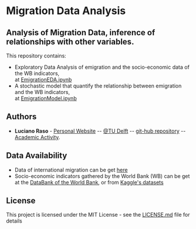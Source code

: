 # Migration Data Analysis

Analysis of Migration Data, inference of relationships with other variables.
---
This repository contains:

* Exploratory Data Analysis of emigration and the socio-economic data of the WB indicators, <br> at [EmigrationEDA.ipynb](https://github.com/luciofaso/migration_analysis/blob/master/EmigrationEDA.ipynb)
* A stochastic model that quantify the relationship between emigration and the WB indicators, <br> at [EmigrationModel.ipynb](https://github.com/luciofaso/migration_analysis/blob/master/EmigrationModel.ipynb)


## Authors
* **Luciano Raso** - [Personal Website](www.lraso.com) -- [@TU Delft](https://www.tudelft.nl/en/tpm/about-the-faculty/departments/multi-actor-systems/people/researchers/dr-ir-lr-luciano-raso/) -- [git-hub repository](https://github.com/luciofaso) -- [Academic Activity](https://scholar.google.com/citations?user=_82Ogc8AAAAJ&hl=en&oi=ao).

## Data Availability
* Data of international migration can be get [here](http://databank.worldbank.org/data/reports.aspx?source=global-bilateral-migration)
* Socio-economic indicators gathered by the World Bank (WB) can be get at the [DataBank of the World Bank](http://databank.worldbank.org/data/source/world-development-indicators#), or from [Kaggle's datasets](https://www.kaggle.com/worldbank/world-development-indicators/version/2#Indicators.csv)


## License

This project is licensed under the MIT License - see the [LICENSE.md](LICENSE.md) file for details

